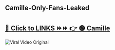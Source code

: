 
 ## Camille-Only-Fans-Leaked

# <h2><a href="https://clipsfans.com/Camille&ref=git">🔗 Click to LINKS ⏩⏩ 👉 🟢 Camille </a></h2>

<a href="https://clipsfans.com/Camille&ref=git" rel="nofollow" data-target="animated-image.originalLink"><img src="https://i.ibb.co.com/xMMVF88/686577567.gif" alt="Viral Video Original" style="max-width: 100%; display: inline-block;" data-target="animated-image.originalImage"></a>
